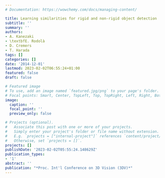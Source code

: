```yaml
---
# Documentation: https://wowchemy.com/docs/managing-content/

title: Learning similarities for rigid and non-rigid object detection
subtitle: ''
summary: ''
authors:
- A. Kanezaki
- \textbfE. Rodolà
- D. Cremers
- T. Harada
tags: []
categories: []
date: '2014-12-01'
lastmod: 2023-02-02T06:55:24+01:00
featured: false
draft: false

# Featured image
# To use, add an image named `featured.jpg/png` to your page's folder.
# Focal points: Smart, Center, TopLeft, Top, TopRight, Left, Right, BottomLeft, Bottom, BottomRight.
image:
  caption: ''
  focal_point: ''
  preview_only: false

# Projects (optional).
#   Associate this post with one or more of your projects.
#   Simply enter your project's folder or file name without extension.
#   E.g. `projects = ["internal-project"]` references `content/project/deep-learning/index.md`.
#   Otherwise, set `projects = []`.
projects: []
publishDate: '2023-02-02T05:55:24.148629Z'
publication_types:
- '1'
abstract: ''
publication: "*Proc. Int'l Conference on 3D Vision (3DV)*"
---
```

